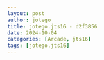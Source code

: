 ```yaml
---
layout: post
author: jotego
title: jotego.jts16 - d2f3856
date: 2024-10-04
categories: [Arcade, jts16]
tags: [jotego.jts16]
---
```


